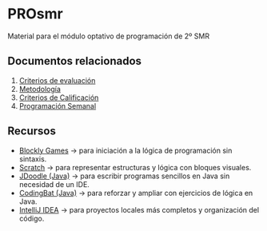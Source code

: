 # PROsmr
Material para el módulo optativo de programación de 2º SMR

## Documentos relacionados

1. [Criterios de evaluación](criteriosEvaluacion.md)
2. [Metodología](metodologia.md)
3. [Criterios de Calificación](calificacion.md)
4. [Programación Semanal](tareas_semanales.md)

## Recursos

* [Blockly Games](https://blockly.games/) → para iniciación a la lógica de programación sin sintaxis.
* [Scratch](https://scratch.mit.edu/) → para representar estructuras y lógica con bloques visuales.
* [JDoodle (Java)](https://www.jdoodle.com/online-java-compiler) → para escribir programas sencillos en Java sin necesidad de un IDE.
* [CodingBat (Java)](https://codingbat.com/java) → para reforzar y ampliar con ejercicios de lógica en Java.
* [IntelliJ IDEA](https://www.jetbrains.com/idea/) → para proyectos locales más completos y organización del código.